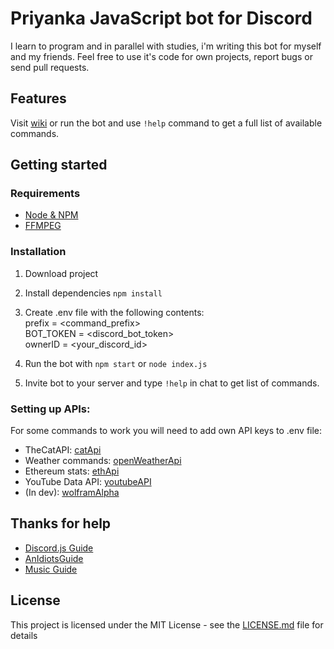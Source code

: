 # Priyanka JavaScript bot for Discord

I learn to program and in parallel with studies, i'm writing this bot for myself and my friends. Feel free to use it's code for own projects, report bugs or send pull requests.    

## Features

Visit [wiki](https://github.com/v0xat/priyanka_bot/wiki) or run the bot and use `!help` command to get a full list of available commands.

## Getting started

### Requirements

- [Node & NPM](https://nodejs.org/en/) <br>
- [FFMPEG](https://www.ffmpeg.org/)

### Installation
1. Download project
2. Install dependencies `npm install`
3. Create .env file with the following contents: <br>
	prefix = <command_prefix> <br>
	BOT_TOKEN = <discord_bot_token> <br>
	ownerID = <your_discord_id>

4. Run the bot with `npm start` or `node index.js`
5. Invite bot to your server and type `!help` in chat to get list of commands.
     
### Setting up APIs:
For some commands to work you will need to add own API keys to .env file:

- TheCatAPI: [catApi](https://thecatapi.com) <br>
- Weather commands: [openWeatherApi](https://home.openweathermap.org/api_keys) <br>
- Ethereum stats: [ethApi](https://etherscan.io/myapikey) <br>
- YouTube Data API: [youtubeAPI](https://developers.google.com/youtube/v3/getting-started) <br>
- (In dev): [wolframAlpha](https://products.wolframalpha.com/api/)

## Thanks for help

- [Discord.js Guide](https://discordjs.guide/) <br>
- [AnIdiotsGuide](https://anidiots.guide/) <br>
- [Music Guide](https://dev.to/galnir/how-to-write-a-music-command-using-the-discord-js-library-462f)

## License
This project is licensed under the MIT License - see the [LICENSE.md](LICENSE) file for details
